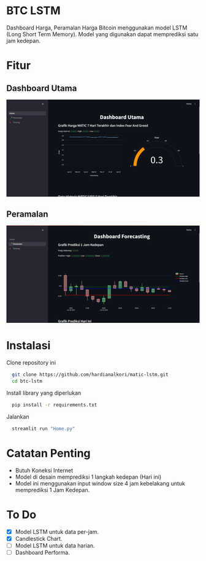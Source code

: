 
# BTC LSTM

Dashboard Harga, Peramalan Harga Bitcoin menggunakan model LSTM (Long Short Term Memory). Model yang digunakan dapat memprediksi satu jam kedepan.

# Fitur
## Dashboard Utama
![App Screenshot](https://raw.githubusercontent.com/iyxn/matic-lstm/main/screenshoot/home.jpg)

## Peramalan
![App Screenshot](https://raw.githubusercontent.com/iyxn/matic-lstm/main/screenshoot/forecast.jpg)


# Instalasi

Clone repository ini

```bash
  git clone https://github.com/hardianalkori/matic-lstm.git
  cd btc-lstm
```
Install library yang diperlukan
```bash
  pip install -r requirements.txt
```
Jalankan
```bash
  streamlit run "Home.py"
```
# Catatan Penting

- Butuh Koneksi Internet
-  Model di desain memprediksi 1 langkah kedepan (Hari ini)
-  Model ini menggunakan input window size 4 jam kebelakang untuk memprediksi 1 Jam Kedepan.

# To Do
- [x] Model LSTM untuk data per-jam.
- [x] Candlestick Chart.
- [ ] Model LSTM untuk data harian.
- [ ] Dashboard Performa.
